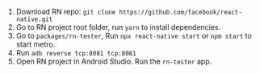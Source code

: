 1. Download RN repo:
`git clone https://github.com/facebook/react-native.git`
1. Go to RN project root folder, run `yarn` to install dependencies.
1. Go to `packages/rn-tester`, Run `npx react-native start` or `npm start` to start metro.
1. Run `adb reverse tcp:8081 tcp:8081`
1. Open RN project in Android Studio. Run the `rn-tester` app.
